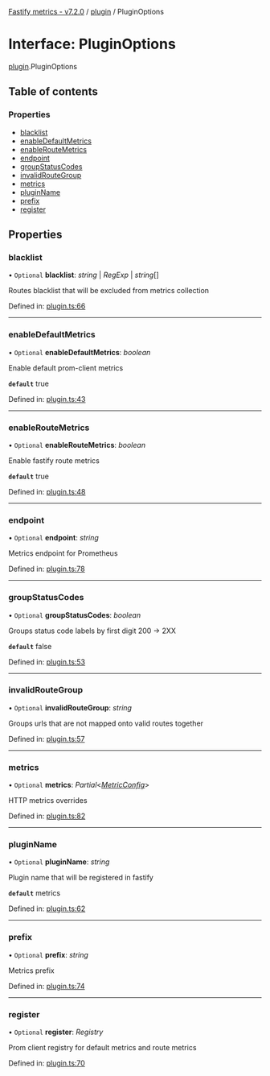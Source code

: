 [Fastify metrics - v7.2.0](../README.md) / [plugin](../modules/plugin.md) / PluginOptions

# Interface: PluginOptions

[plugin](../modules/plugin.md).PluginOptions

## Table of contents

### Properties

- [blacklist](plugin.pluginoptions.md#blacklist)
- [enableDefaultMetrics](plugin.pluginoptions.md#enabledefaultmetrics)
- [enableRouteMetrics](plugin.pluginoptions.md#enableroutemetrics)
- [endpoint](plugin.pluginoptions.md#endpoint)
- [groupStatusCodes](plugin.pluginoptions.md#groupstatuscodes)
- [invalidRouteGroup](plugin.pluginoptions.md#invalidroutegroup)
- [metrics](plugin.pluginoptions.md#metrics)
- [pluginName](plugin.pluginoptions.md#pluginname)
- [prefix](plugin.pluginoptions.md#prefix)
- [register](plugin.pluginoptions.md#register)

## Properties

### blacklist

• `Optional` **blacklist**: *string* \| *RegExp* \| *string*[]

Routes blacklist that will be excluded from metrics collection

Defined in: [plugin.ts:66](https://github.com/SkeLLLa/fastify-metrics/blob/a847821/src/plugin.ts#L66)

___

### enableDefaultMetrics

• `Optional` **enableDefaultMetrics**: *boolean*

Enable default prom-client metrics

**`default`** true

Defined in: [plugin.ts:43](https://github.com/SkeLLLa/fastify-metrics/blob/a847821/src/plugin.ts#L43)

___

### enableRouteMetrics

• `Optional` **enableRouteMetrics**: *boolean*

Enable fastify route metrics

**`default`** true

Defined in: [plugin.ts:48](https://github.com/SkeLLLa/fastify-metrics/blob/a847821/src/plugin.ts#L48)

___

### endpoint

• `Optional` **endpoint**: *string*

Metrics endpoint for Prometheus

Defined in: [plugin.ts:78](https://github.com/SkeLLLa/fastify-metrics/blob/a847821/src/plugin.ts#L78)

___

### groupStatusCodes

• `Optional` **groupStatusCodes**: *boolean*

Groups status code labels by first digit 200 -> 2XX

**`default`** false

Defined in: [plugin.ts:53](https://github.com/SkeLLLa/fastify-metrics/blob/a847821/src/plugin.ts#L53)

___

### invalidRouteGroup

• `Optional` **invalidRouteGroup**: *string*

Groups urls that are not mapped onto valid routes together

Defined in: [plugin.ts:57](https://github.com/SkeLLLa/fastify-metrics/blob/a847821/src/plugin.ts#L57)

___

### metrics

• `Optional` **metrics**: *Partial*<[*MetricConfig*](plugin.metricconfig.md)\>

HTTP metrics overrides

Defined in: [plugin.ts:82](https://github.com/SkeLLLa/fastify-metrics/blob/a847821/src/plugin.ts#L82)

___

### pluginName

• `Optional` **pluginName**: *string*

Plugin name that will be registered in fastify

**`default`** metrics

Defined in: [plugin.ts:62](https://github.com/SkeLLLa/fastify-metrics/blob/a847821/src/plugin.ts#L62)

___

### prefix

• `Optional` **prefix**: *string*

Metrics prefix

Defined in: [plugin.ts:74](https://github.com/SkeLLLa/fastify-metrics/blob/a847821/src/plugin.ts#L74)

___

### register

• `Optional` **register**: *Registry*

Prom client registry for default metrics and route metrics

Defined in: [plugin.ts:70](https://github.com/SkeLLLa/fastify-metrics/blob/a847821/src/plugin.ts#L70)
